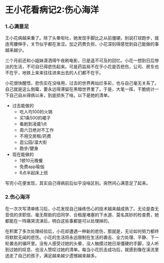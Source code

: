 # 王小花看病记2:伤心海洋

### 1.心满意足

王小花病越来重了。除了头晕呕吐，她发现手脚比之从前僵硬。别说打球跑步，就连弯腰伸手，关节似乎都在发涩。加之药费负担，小花深刻得感觉到自己能做的事越来越少。

三个月前还和小姐妹潇洒得午夜刷电影，已是遥不可及的回忆。小花一想到日后惨淡的生活，不可自已得悲伤起来。可是药监局不在乎小花是否悲伤，公司、房东也不在乎，地铁上来来往往进来出去的人们都不在乎。

小花很快醒悟，悲伤实在没啥用，过去的世界再灿烂多彩，也与自己毫无关系了。自己就是这么倒霉，要永远得滞留在黑暗世界里了。于是，大笔一挥，干脆统计一下自己自从得病以来，到底损失了啥。以下是她的清单。

- 过去能做的
    + 吃人均100的火锅
    + 买1条500的裙子
    + 看剧到凌晨1点
    + 周六日绝对不工作
    + 不用交房租/药费
    + 逛公园/溜大街
    + 跑步/健身
- 现在能做的
    + 1顿10元晚餐
    + 免费app瑜伽
    + 6点半起床上班

写完小花便发现，其实自己得病前后似乎没啥区别。突然间心满意足了起来。

### 2.伤心海洋

在一次次写清单练习后，小花发现自己操练伤心的技术越来越成熟了。无论是杳无音信的求职信、毫无帮助的旧同学、合租屋堵塞的下水道、莫名其妙的检查费，她都能在一阵痛哭流涕后，明白这些事都是可以处理掉的。

在积累了多次处理经验后，小花却遭遇一种新的悲伤，那就是，无论如何努力都终将默默无闻的悲伤。小花的生活将永远限制在生活的袭击、全力处理、平静、下一轮袭击的循环里。没有人感受过她的头晕，没人触摸过她日渐僵硬的手脚，没人听到过她的叹息、也没人赞叹过她的清单。每当小花抗击成功后，就感到像在溪流里送走了自己的孩子，满足越来越少遗憾越来越多。




